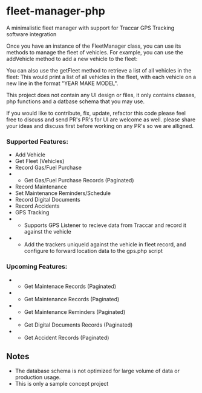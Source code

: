 # fleet-manager-php
A minimalistic fleet manager with support for Traccar GPS Tracking software integration

Once you have an instance of the FleetManager class, you can use its methods to manage the fleet of vehicles.
For example, you can use the addVehicle method to add a new vehicle to the fleet:

You can also use the getFleet method to retrieve a list of all vehicles in the fleet:
This would print a list of all vehicles in the fleet, with each vehicle on a new line in the format "YEAR MAKE MODEL".

This project does not contain any UI design or files, it only contains classes, php functions and a datbase schema that you may use.

If you would like to contribute, fix, update, refactor this code please feel free to discuss and send PR's
PR's for UI are welcome as well.
please share your ideas and discuss first before working on any PR's so we are alligned.


### Supported Features:
- Add Vehicle
- Get Fleet (Vehicles)
- Record Gas/Fuel Purchase
- - Get Gas/Fuel Purchase Records (Paginated)
- Record Maintenance
- Set Maintenance Reminders/Schedule
- Record Digital Documents
- Record Accidents
- GPS Tracking
- - Supports GPS Listener to recieve data from Traccar and record it against the vehicle
- - Add the trackers uniqueId against the vehicle in fleet record, and configure to forward location data to the gps.php script 

### Upcoming Features:
- - Get Maintenace Records (Paginated)
- - Get Maintenance Records (Paginated)
- - Get Maintenance Reminders (Paginated)
- - Get Digital Documents Records (Paginated)
- - Get Accident Records (Paginated)




## Notes
* The database schema is not optimized for large volume of data or production usage.
* This is only a sample concept project


